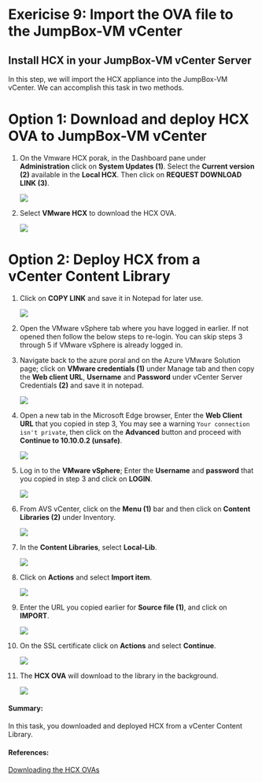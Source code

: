 # Exericise 9: Import the OVA file to the JumpBox-VM vCenter

## Install HCX in your JumpBox-VM vCenter Server

In this step, we will import the HCX appliance into the JumpBox-VM vCenter. We can accomplish this task in two methods. 

# Option 1: Download and deploy HCX OVA to JumpBox-VM vCenter

1. On the Vmware HCX porak, in the Dashboard pane under **Administration** click on **System Updates (1)**. Select the **Current version (2)** available in the **Local HCX**. Then click on **REQUEST DOWNLOAD LINK (3)**.

   ![](../Images/Mod2Task2Pic5.png)
   
2. Select **VMware HCX** to download the HCX OVA.

   ![](../Images/Mod2Task2Pic6.png)
   
   
# Option 2: Deploy HCX from a vCenter Content Library 

1. Click on **COPY LINK** and save it in Notepad for later use.

    ![](../Images/Mod2Task3Pic1.png)
    
2. Open the VMware vSphere tab where you have logged in earlier. If not opened then follow the below steps to re-login. You can skip steps 3 through 5 if VMware vSphere is already logged in.

3. Navigate back to the azure poral and on the Azure VMware Solution page; click on **VMware credentials (1)** under Manage tab and then copy the **Web client URL**, **Username** and **Password** under vCenter Server Credentials **(2)** and save it in notepad.

   ![](../Images/3.2.jpg)

4. Open a new tab in the Microsoft Edge browser, Enter the **Web Client URL** that you copied in step 3, You may see a warning `Your connection isn't private`, then click on the **Advanced** button and proceed with **Continue to 10.10.0.2 (unsafe)**. 

   ![](../Images/new3..2.jpg)

5. Log in to the **VMware vSphere**; Enter the **Username** and **password** that you copied in step 3 and click on **LOGIN**.

   ![](../Images/3.3.jpg)    

6. From AVS vCenter, click on the **Menu (1)** bar and then click on **Content Libraries (2)** under Inventory.

   ![](../Images/3.4.jpg)

7. In the **Content Libraries**, select **Local-Lib**.   

   ![](../Images/Mod2Task3Pic2.png)

8. Click on **Actions** and select **Import item**.

   ![](../Images/Import.png)   
   
8. Enter the URL you copied earlier for **Source file (1)**, and click on **IMPORT**.
    
    ![](../Images/Mod2Task3Pic3.png)
    
9. On the SSL certificate click on **Actions** and select **Continue**. 

    ![](../Images/Mod2Task3Pic4.png)
        
10. The **HCX OVA** will download to the library in the background.

    ![](../Images/Mod2Task3Pic5.png)
 
 #### Summary:
 In this task, you downloaded and deployed HCX from a vCenter Content Library.
 
 #### References:
 [Downloading the HCX OVAs](https://docs.vmware.com/en/VMware-HCX/4.6/hcx-user-guide/GUID-2698A63D-178B-4252-AFBC-652CBF98F104.html#:~:text=The%20installer%20OVA%20provides%20the%20image%20necessary%20to,have%20fully%20deployed%20and%20activated%20HCX%20Cloud%20Manager.)

